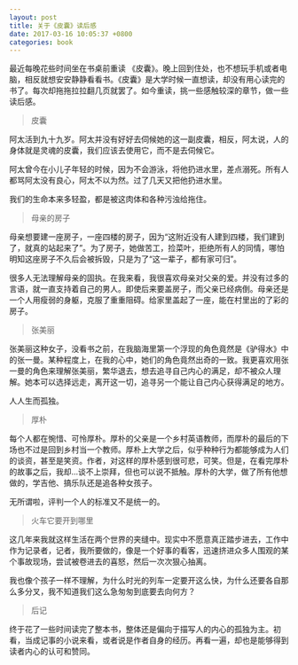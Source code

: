 ```yaml
---
layout: post
title: 关于《皮囊》读后感
date: 2017-03-16 10:05:37 +0800
categories: book
---
```


最近每晚花些时间坐在书桌前重读 《皮囊》。晚上回到住处，也不想玩手机或者电脑，相反就想安安静静看看书。《皮囊》是大学时候一直想读，却没有用心读完的书了。每次却拖拖拉拉翻几页就罢了。如今重读，挑一些感触较深的章节，做一些读后感。

> 皮囊

阿太活到九十九岁。阿太并没有好好去伺候她的这一副皮囊，相反，阿太说，人的身体就是灵魂的皮囊，我们应该去使用它，而不是去伺候它。

阿太曾今在小儿子年轻的时候，因为不会游泳，将他扔进水里，差点溺死。所有人都骂阿太没有良心，阿太不以为然。过了几天又把他扔进水里。

我们的生命本来多轻盈，都是被这肉体和各种污浊给拖住。

> 母亲的房子

母亲想要建一座房子，一座四楼的房子，因为“这附近没有人建到四楼，我们建到了，就真的站起来了”。为了房子，她做苦工，捡菜叶，拒绝所有人的同情，哪怕明知这座房子不久后会被拆毁，只是为了“这一辈子，都有家可归”。

很多人无法理解母亲的固执。在我来看，我很喜欢母亲对父亲的爱。并没有过多的言语，就一直支持着自己的男人。即使后来要盖房子，而父亲已经病倒。母亲还是一个人用瘦弱的身躯，克服了重重阻碍。给家里盖起了一座，能在村里出的了彩的房子。

> 张美丽

张美丽这种女子，没看书之前，在我脑海里第一个浮现的角色竟然是《驴得水》中的张一曼。某种程度上，在我的心中，她们的角色竟然出奇的一致。我更喜欢用张一曼的角色来理解张美丽，繁华退去，想去追寻自己内心的满足，却不被众人理解。她本可以选择远走，离开这一切，追寻另一个能让自己内心获得满足的地方。

人人生而孤独。

> 厚朴

每个人都在惋惜、可怜厚朴。厚朴的父亲是一个乡村英语教师，而厚朴的最后的下场也不过是回到乡村当一个教师。厚朴上大学之后，似乎种种行为都能够成为人们的谈资，甚至是笑资。作者，对这样的厚朴感到很可悲，可笑。但是，在看完厚朴的故事之后，我却...谈不上崇拜，但也可以说不抵触。厚朴的大学，做了所有他想做的，学吉他、搞乐队还是追各种女孩子。

无所谓啦，评判一个人的标准又不是统一的。

> 火车它要开到哪里

这几年来我就这样生活在两个世界的夹缝中。现实中不愿意真正踏步进去，工作中作为记录者，记者，我所要做的，像是一个好事的看客，迅速挤进众多人围观的某个事故现场，尝试被卷进去的喜怒，然后一次次狠心抽离。

我也像个孩子一样不理解，为什么时光的列车一定要开这么快，为什么还要各自那么多分叉，我不知道我们这么急匆匆到底要去向何方？

> 后记

终于花了一些时间读完了整本书，整体还是偏向于描写人的内心的孤独为主。初看，当成记事的小说来看，或者说是作者自身的经历。再看一遍，却也是能够得到读者内心的认可和赞同。

​														

